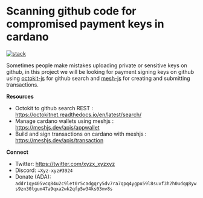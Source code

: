 # Scanning github code for compromised payment keys in cardano

[![stack](https://skillicons.dev/icons?i=js)](https://skillicons.dev)

Sometimes people make mistakes uploading private or sensitive keys on github, in this project we will be looking for payment signing keys on github using [octokit-js](https://www.npmjs.com/package/@octokit/core#rest-api-example) for github search and [mesh-js](https://meshjs.dev/) for creating and submitting transactions.

**Resources**

- Octokit to github search REST : https://octokitnet.readthedocs.io/en/latest/search/
- Manage cardano wallets using meshjs : https://meshjs.dev/apis/appwallet
- Build and sign transactions on cardano with meshjs : https://meshjs.dev/apis/transaction

**Connect**

- Twitter: https://twitter.com/xyzx_xyzxyz
- Discord: `∴Xyz-xyz#3924`
- Donate (ADA): `addr1qy405vcq84u2c9let0r5cadgqry5dv7ra7qpq4ygpu59l8suvf3h2h0udqq8yws9zn30tgum47a9qxa2wk2qfp5w34ks03mv8s`
